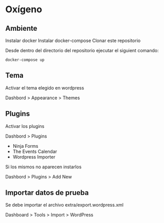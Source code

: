# Oxígeno

## Ambiente

Instalar docker
Instalar docker-compose
Clonar este repositorio

Desde dentro del directorio del repositorio ejecutar el siguient comando:

```docker-compose up```

## Tema

Activar el tema elegido en wordpress

Dashbord > Appearance > Themes

## Plugins

Activar los plugins

Dashbord > Plugins

* Ninja Forms
* The Events Calendar
* Wordpress Importer

Si los mismos no aparecen instarlos 

Dashbord > Plugins > Add New

## Importar datos de prueba

Se debe importar el archivo extra/export.wordpress.xml

Dashboard > Tools > Import > WordPress




